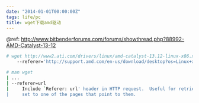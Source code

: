 ```yaml
---
date: "2014-01-01T00:00:00Z"
tags: life/pc
title: wget下载amd驱动
---
```


@ref: <http://www.bitbenderforums.com/forums/showthread.php?88992-AMD-Catalyst-13-12>

```bash
# wget http://www2.ati.com/drivers/linux/amd-catalyst-13.12-linux-x86.x86_64.zip \
    --referer='http://support.amd.com/en-us/download/desktop?os=Linux+x86' \

# man wget
| ...
| --referer=url
|     Include `Referer: url' header in HTTP request.  Useful for retrieving documents with server-side processing that assume they are always being retrieved by interactive web browsers and only come out properly when Referer is
|     set to one of the pages that point to them.
```
